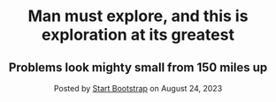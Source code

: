  <header class="masthead" style="background-image: url('assets/img/post-bg.jpg')">
            <div class="container position-relative px-4 px-lg-5">
                <div class="row gx-4 gx-lg-5 justify-content-center">
                    <div class="col-md-10 col-lg-8 col-xl-7">
                        <div class="post-heading">
                            <h1>Man must explore, and this is exploration at its greatest</h1>
                            <h2 class="subheading">Problems look mighty small from 150 miles up</h2>
                            <span class="meta">
                                Posted by
                                <a href="#!">Start Bootstrap</a>
                                on August 24, 2023
                            </span>
                        </div>
                    </div>
                </div>
            </div>
        </header>
